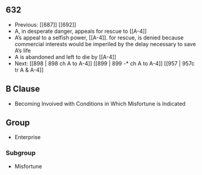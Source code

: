 ## 632
- Previous: [[687]] [[692]] 
- A, in desperate danger, appeals for rescue to [[A-4]]
- A’s appeal to a selfish power, [[A-4]]. for rescue, is denied because commercial interests would be imperiled by the delay necessary to save A’s life
- A is abandoned and left to die by [[A-4]]
- Next: [[898 | 898 ch A to A-4]] [[899 | 899 -* ch A to A-4]] [[957 | 957c tr A &amp; A-4]] 

## B Clause
- Becoming Invoived with Conditions in Which Misfortune is Indicated

## Group
- Enterprise

### Subgroup
- Misfortune

